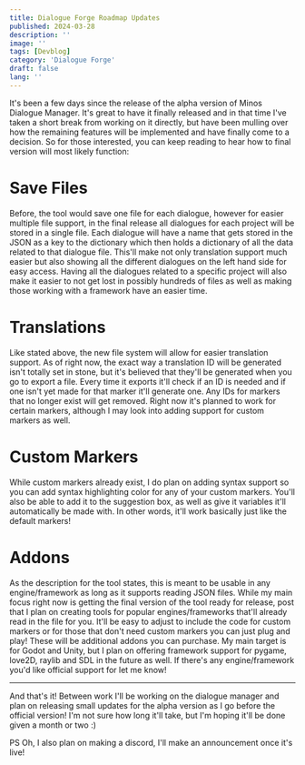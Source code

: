 ```yaml
---
title: Dialogue Forge Roadmap Updates
published: 2024-03-28
description: ''
image: ''
tags: [Devblog]
category: 'Dialogue Forge'
draft: false 
lang: ''
---
```


It's been a few days since the release of the alpha version of Minos Dialogue Manager. It's great to have it finally released and in that time I've taken a short break from working on it directly, but have been mulling over how the remaining features will be implemented and have finally come to a decision.  So for those interested, you can keep reading to hear how to final version will most likely function:

# Save Files

Before, the tool would save one file for each dialogue, however for easier multiple file support, in the final release all dialogues for each project will be stored in a single file. Each dialogue will have a name that gets stored in the JSON as a key to the dictionary which then holds a dictionary of all the data related to that dialogue file. This'll make not only translation support much easier but also showing all the different dialogues on the left hand side for easy access. Having all the dialogues related to a specific project will also make it easier to not get lost in possibly hundreds of files as well as making those working with a framework have an easier time.

# Translations

Like stated above, the new file system will allow for easier translation support. As of right now, the exact way a translation ID will be generated isn't totally set in stone, but it's believed that they'll be generated when you go to export a file. Every time it exports it'll check if an ID is needed and if one isn't yet made for that marker it'll generate one. Any IDs for markers that no longer exist will get removed. Right now it's planned to work for certain markers, although I may look into adding support for custom markers as well.

# Custom Markers

While custom markers already exist, I do plan on adding syntax support so you can add syntax highlighting color for any of your custom markers. You'll also be able to add it to the suggestion box, as well as give it variables it'll automatically be made with. In other words, it'll work basically just like the default markers!

# Addons

As the description for the tool states, this is meant to be usable in any engine/framework as long as it supports reading JSON files. While my main focus right now is getting the final version of the tool ready for release, post that I plan on creating tools for popular engines/frameworks that'll already read in the file for you. It'll be easy to adjust to include the code for custom markers or for those that don't need custom markers you can just plug and play! These will be additional addons you can purchase. My main target is for Godot and Unity, but I plan on offering framework support for pygame, love2D, raylib and SDL in the future as well. If there's any engine/framework you'd like official support for let me know!

---

And that's it! Between work I'll be working on the dialogue manager and plan on releasing small updates for the alpha version as I go before the official version! I'm not sure how long it'll take, but I'm hoping it'll be done given a month or two :)

PS Oh, I also plan on making a discord, I'll make an announcement once it's live!